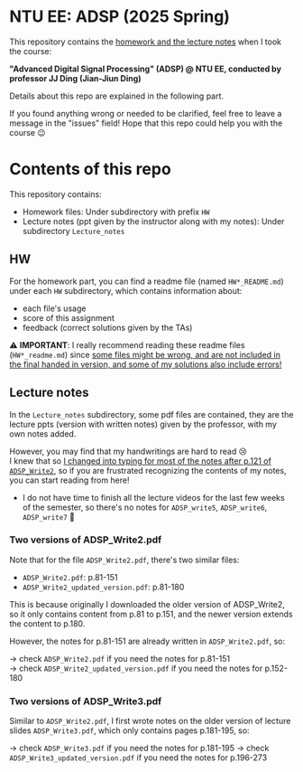 # NTU EE: ADSP (2025 Spring)

This repository contains the <ins>homework and the lecture notes</ins> when I took the course:

 **"Advanced Digital Signal Processing" (ADSP) @ NTU EE, conducted by professor JJ Ding (Jian-Jiun Ding)**

Details about this repo are explained in the following part.

If you found anything wrong or needed to be clarified, feel free to leave a message in the "issues" field!
Hope that this repo could help you with the course :wink:

# Contents of this repo

This repository contains:
- Homework files: Under subdirectory with prefix `HW`
- Lecture notes (ppt given by the instructor along with my notes): Under subdirectory `Lecture_notes`

## HW

For the homework part, you can find a readme file (named `HW*_README.md`) under each `HW` subdirectory, which contains information about:

- each file's usage
- score of this assignment
- feedback (correct solutions given by the TAs)

:warning: **IMPORTANT**: I really recommend reading these readme files (`HW*_readme.md`) since <ins>some files might be wrong, and are not included in the final handed in version, and some of my solutions also include errors!</ins>

## Lecture notes

In the `Lecture_notes` subdirectory, some pdf files are contained, they are the lecture ppts (version with written notes) given by the professor, with my own notes added.

However, you may find that my handwritings are hard to read :cry:  
I knew that so <ins>I changed into typing for most of the notes after p.121 of `ADSP_Write2`</ins>, so if you are frustrated recognizing the contents of my notes, you can start reading from here! 

- I do not have time to finish all the lecture videos for the last few weeks of the semester, so there's no notes for `ADSP_write5`, `ADSP_write6`, `ADSP_write7` :smiling_face_with_tear:

### Two versions of ADSP_Write2.pdf

Note that for the file `ADSP_Write2.pdf`, there's two similar files:

- `ADSP_Write2.pdf`: p.81-151
- `ADSP_Write2_updated_version.pdf`: p.81-180

This is because originally I downloaded the older version of ADSP_Write2, so it only contains content from p.81 to p.151, and the newer version extends the content to p.180.

However, the notes for p.81-151 are already written in `ADSP_Write2.pdf`, so: 

$\rightarrow$ check `ADSP_Write2.pdf` if you need the notes for p.81-151   
$\rightarrow$ check `ADSP_Write2_updated_version.pdf` if you need the notes for p.152-180

### Two versions of ADSP_Write3.pdf

Similar to `ADSP_Write2.pdf`, I first wrote notes on the older version of lecture slides `ADSP_Write3.pdf`, which only contains pages p.181-195, so:

$\rightarrow$ check `ADSP_Write3.pdf` if you need the notes for p.181-195 
$\rightarrow$ check `ADSP_Write3_updated_version.pdf` if you need the notes for p.196-273

